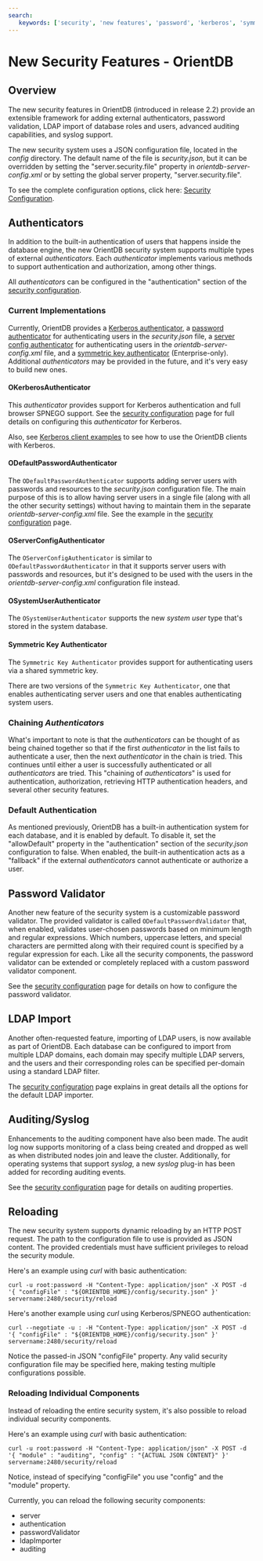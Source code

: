 ```yaml
---
search:
   keywords: ['security', 'new features', 'password', 'kerberos', 'symmetric', 'authentication']
---
```


# New Security Features - OrientDB

## Overview
The new security features in OrientDB (introduced in release 2.2) provide an extensible framework for adding external authenticators, password validation, LDAP import of database roles and users, advanced auditing capabilities, and syslog support.

The new security system uses a JSON configuration file, located in the *config* directory.  The default name of the file is *security.json*, but it can be overridden by setting the "server.security.file" property in *orientdb-server-config.xml* or by setting the global server property, "server.security.file".

To see the complete configuration options, click here: [Security Configuration](Security-Config.md).


## Authenticators
In addition to the built-in authentication of users that happens inside the database engine, the new OrientDB security system supports multiple types of external *authenticators*.  Each *authenticator* implements various methods to support authentication and authorization, among other things.  

All *authenticators* can be configured in the "authentication" section of the [security configuration](Security-Config.md).


### Current Implementations
Currently, OrientDB provides a [Kerberos authenticator](#kerb-auth), a [password authenticator](#pw-auth) for authenticating users in the *security.json* file, a [server config authenticator](#sc-auth) for authenticating users in the *orientdb-server-config.xml* file, and a [symmetric key authenticator](#sk-auth) (Enterprise-only).  Additional *authenticators* may be provided in the future, and it's very easy to build new ones.

#### <a id="kerb-auth"></a>OKerberosAuthenticator
This *authenticator* provides support for Kerberos authentication and full browser SPNEGO support.  See the [security configuration](Security-Config.md) page for full details on configuring this *authenticator* for Kerberos.

Also, see [Kerberos client examples](Security-Kerberos-Client-Examples.md) to see how to use the OrientDB clients with Kerberos.

#### <a id="pw-auth"></a>ODefaultPasswordAuthenticator
The `ODefaultPasswordAuthenticator` supports adding server users with passwords and resources to the *security.json* configuration file.  The main purpose of this is to allow having server users in a single file (along with all the other security settings) without having to maintain them in the separate *orientdb-server-config.xml* file.  See the example in the [security configuration](Security-Config.md) page.

#### <a id="sc-auth"></a>OServerConfigAuthenticator
The `OServerConfigAuthenticator` is similar to `ODefaultPasswordAuthenticator` in that it supports server users with passwords and resources, but it's designed to be used with the users in the *orientdb-server-config.xml* configuration file instead.

#### <a id="su-auth"></a>OSystemUserAuthenticator
The `OSystemUserAuthenticator` supports the new *system user* type that's stored in the system database.

#### <a id="sk-auth"></a>Symmetric Key Authenticator
The `Symmetric Key Authenticator` provides support for authenticating users via a shared symmetric key.

There are two versions of the `Symmetric Key Authenticator`, one that enables authenticating server users and one that enables authenticating system users.

### Chaining *Authenticators*
What's important to note is that the *authenticators* can be thought of as being chained together so that if the first *authenticator* in the list fails to authenticate a user, then the next *authenticator* in the chain is tried.  This continues until either a user is successfully authenticated or all *authenticators* are tried.  This "chaining of *authenticators*" is used for authentication, authorization, retrieving HTTP authentication headers, and several other security features.

### Default Authentication
As mentioned previously, OrientDB has a built-in authentication system for each database, and it is enabled by default.  To disable it, set the "allowDefault" property in the "authentication" section of the *security.json* configuration to false.  When enabled, the built-in authentication acts as a "fallback" if the external *authenticators* cannot authenticate or authorize a user.   


## Password Validator ##
Another new feature of the security system is a customizable password validator.  The provided validator is called `ODefaultPasswordValidator` that, when enabled, validates user-chosen passwords based on minimum length and regular expressions.  Which numbers, uppercase letters, and special characters are permitted along with their required count is specified by a regular expression for each.  Like all the security components, the password validator can be extended or completely replaced with a custom password validator component.

See the [security configuration](Security-Config.md) page for details on how to configure the password validator.


## LDAP Import ##
Another often-requested feature, importing of LDAP users, is now available as part of OrientDB.  Each database can be configured to import from multiple LDAP domains, each domain may specify multiple LDAP servers, and the users and their corresponding roles can be specified per-domain using a standard LDAP filter.

The [security configuration](Security-Config.md) page explains in great details all the options for the default LDAP importer.


## Auditing/Syslog ##
Enhancements to the auditing component have also been made.  The audit log now supports monitoring of a class being created and dropped as well as when distributed nodes join and leave the cluster.  Additionally, for operating systems that support *syslog*, a new *syslog* plug-in has been added for recording auditing events.  

See the [security configuration](Security-Config.md) page for details on auditing properties.

## Reloading ##
The new security system supports dynamic reloading by an HTTP POST request.  The path to the configuration file to use is provided as JSON content.  The provided credentials must have sufficient privileges to reload the security module.

Here's an example using *curl* with basic authentication:
```
curl -u root:password -H "Content-Type: application/json" -X POST -d '{ "configFile" : "${ORIENTDB_HOME}/config/security.json" }'  servername:2480/security/reload 
```

Here's another example using *curl* using Kerberos/SPNEGO authentication:
```
curl --negotiate -u : -H "Content-Type: application/json" -X POST -d '{ "configFile" : "${ORIENTDB_HOME}/config/security.json" }'  servername:2480/security/reload 
```
	
Notice the passed-in JSON "configFile" property.  Any valid security configuration file may be specified here, making testing multiple configurations possible.

### Reloading Individual Components ###
Instead of reloading the entire security system, it's also possible to reload individual security components.

Here's an example using *curl* with basic authentication:
```
curl -u root:password -H "Content-Type: application/json" -X POST -d '{ "module" : "auditing", "config" : "{ACTUAL JSON CONTENT}" }'  servername:2480/security/reload 
```

Notice, instead of specifying "configFile" you use "config" and the "module" property.

Currently, you can reload the following security components:
- server
- authentication
- passwordValidator
- ldapImporter
- auditing
